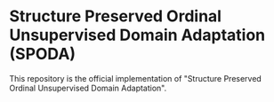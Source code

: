# Structure Preserved Ordinal Unsupervised Domain Adaptation (SPODA)
This repository is the official implementation of "Structure Preserved Ordinal Unsupervised Domain Adaptation".
